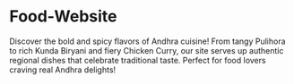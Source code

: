 # Food-Website
Discover the bold and spicy flavors of Andhra cuisine! From tangy Pulihora to rich Kunda Biryani and fiery Chicken Curry, our site serves up authentic regional dishes that celebrate traditional taste. Perfect for food lovers craving real Andhra delights!       
